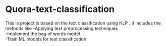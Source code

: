# Quora-text-classification
This is project is based on the text classification using NLP . It includes the methods  like 
-Applying text preprocessing techniques        
-Implement the bag of words model        
-Train ML models for text classification
